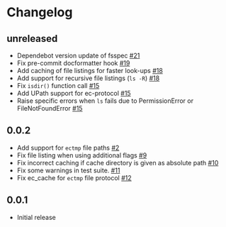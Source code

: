 # Changelog

## unreleased
- Dependebot version update of fsspec [#21](https://github.com/observingClouds/ecmwfspec/pull/21)
- Fix pre-commit docformatter hook [#19](https://github.com/observingClouds/ecmwfspec/pull/19)
- Add caching of file listings for faster look-ups [#18](https://github.com/observingClouds/ecmwfspec/pull/18)
- Add support for recursive file listings (`ls -R`) [#18](https://github.com/observingClouds/ecmwfspec/pull/18)
- Fix `isdir()` function call [#15](https://github.com/observingClouds/ecmwfspec/pull/15)
- Add UPath support for ec-protocol [#15](https://github.com/observingClouds/ecmwfspec/pull/15)
- Raise specific errors when `ls` fails due to PermissionError or FileNotFoundError [#15](https://github.com/observingClouds/ecmwfspec/pull/15)

## 0.0.2
- Add support for `ectmp` file paths [#2](https://github.com/observingClouds/ecmwfspec/issues/2)
- Fix file listing when using additional flags [#9](https://github.com/observingClouds/ecmwfspec/issues/9)
- Fix incorrect caching if cache directory is given as absolute path [#10](https://github.com/observingClouds/ecmwfspec/issues/10)
- Fix some warnings in test suite. [#11](https://github.com/observingClouds/ecmwfspec/issues/11)
- Fix ec_cache for `ectmp` file protocol [#12](https://github.com/observingClouds/ecmwfspec/issues/12)

## 0.0.1
- Initial release
